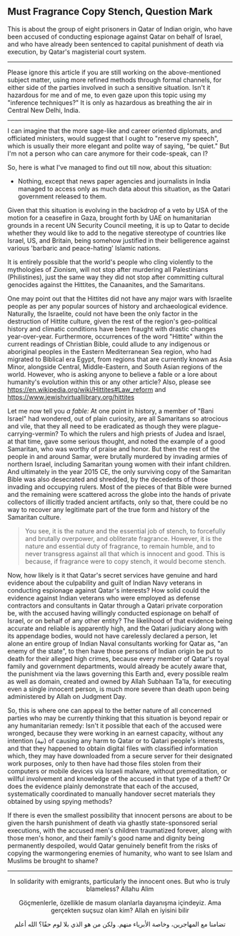 ## Must Fragrance Copy Stench, Question Mark

This is about the group of eight prisoners in Qatar of Indian origin, who have been accused of conducting espionage against Qatar on behalf of Israel, and who have already been sentenced to capital punishment of death via execution, by Qatar's magisterial court system. 

--- 

Please ignore this article if you are still working on the above-mentioned subject matter, using more refined methods through formal channels, for either side of the parties involved in such a sensitive situation. Isn't it hazardous for me and of me, to even gaze upon this topic using my "inference techniques?" It is only as hazardous as breathing the air in Central New Delhi, India. 

--- 

I can imagine that the more sage-like and career oriented diplomats, and officiated ministers, would suggest that I ought to "reserve my speech", which is usually their more elegant and polite way of saying, "be quiet." But I'm not a person who can care anymore for their code-speak, can I? 

So, here is what I've managed to find out till now, about this situation:  

- Nothing, except that news paper agencies and journalists in India managed to access only as much data about this situation, as the Qatari government released to them. 

Given that this situation is evolving in the backdrop of a veto by USA of the motion for a ceasefire in Gaza, brought forth by UAE on humanitarian grounds in a recent UN Security Council meeting, it is up to Qatar to decide whether they would like to add to the negative stereotype of countries like Israel, US, and Britain, being somehow justified in their belligerence against various 'barbaric and peace-hating' Islamic nations. 

It is entirely possible that the world's people who cling violently to the mythologies of Zionism, will not stop after murdering all Palestinians (Philistines), just the same way they did not stop after committing cultural genocides against the Hittites, the Canaanites, and the Samaritans. 

One may point out that the Hittites did not have any major wars with Israelite people as per any popular sources of history and archaeological evidence. Naturally, the Israelite, could not have been the only factor in the destruction of Hittite culture, given the rest of the region's geo-political history and climatic conditions have been fraught with drastic changes year-over-year. Furthermore, occurrences of the word "Hittite" within the current readings of Christian Bible, could allude to any indigenous or aboriginal peoples in the Eastern Mediterranean Sea region, who had migrated to Biblical era Egypt, from regions that are currently known as Asia Minor, alongside Central, Middle-Eastern, and South Asian regions of the world. However, who is asking anyone to believe a fable or a lore about humanity's evolution within this or any other article? Also, please see https://en.wikipedia.org/wiki/Hittites#Law_reform and https://www.jewishvirtuallibrary.org/hittites 

Let me now tell you *a fable:* At one point in history, a member of "Bani Israel" had wondered, out of plain curiosity, are all Samaritans so atrocious and vile, that they all need to be eradicated as though they were plague-carrying-vermin? To which the rulers and high priests of Judea and Israel, at that time, gave some serious thought, and noted the example of a good Samaritan, who was worthy of praise and honor. But then the rest of the people in and around Samar, were brutally murdered by invading armies of northern Israel, including Samaritan young women with their infant children. And ultimately in the year 2015 CE, the only surviving copy of the Samaritan Bible was also desecrated and shredded, by the decedents of those invading and occupying rulers. Most of the pieces of that Bible were burned and the remaining were scattered across the globe into the hands of private collectors of illicitly traded ancient artifacts, only so that, there could be no way to recover any legitimate part of the true form and history of the Samaritan culture.  

>You see, it is the nature and the essential job of stench, to forcefully and brutally overpower, and obliterate fragrance. However, it is the nature and essential duty of fragrance, to remain humble, and to never transgress against all that which is innocent and good. This is because, if fragrance were to copy stench, it would become stench. 

Now, how likely is it that Qatar's secret services have genuine and hard evidence about the culpability and guilt of Indian Navy veterans in conducting espionage against Qatar's interests? How solid could the evidence against Indian veterans who were employed as defense contractors and consultants in Qatar through a Qatari private corporation be, with the accused having willingly conducted espionage on behalf of Israel, or on behalf of any other entity? The likelihood of that evidence being accurate and reliable is apparently high, and the Qatari judiciary along with its appendage bodies, would not have carelessly declared a person, let alone an entire group of Indian Naval consultants working for Qatar as, "an enemy of the state", to then have those persons of Indian origin be put to death for their alleged high crimes, because every member of Qatar's royal family and government departments, would already be acutely aware that, the punishment via the laws governing this Earth and, every possible realm as well as domain, created and owned by Allah Subhaan Ta'la, for executing even a single innocent person, is much more severe than death upon being administered by Allah on Judgment Day. 

So, this is where one can appeal to the better nature of all concerned parties who may be currently thinking that this situation is beyond repair or any humanitarian remedy: Isn't it possible that each of the accused were wronged, because they were working in an earnest capacity, without any intention (نية) of causing any harm to Qatar or to Qatari people's interests, and that they happened to obtain digital files with classified information which, they may have downloaded from a secure server for their designated work purposes, only to then have had those files stolen from their computers or mobile devices via Israeli malware, without premeditation, or willful involvement and knowledge of the accused in that type of a theft? Or does the evidence plainly demonstrate that each of the accused, systematically coordinated to manually handover secret materials they obtained by using spying methods? 

If there is even the smallest possibility that innocent persons are about to be given the harsh punishment of death via ghastly state-sponsored serial executions, with the accused men's children traumatized forever, along with those men's honor, and their family's good name and dignity being permanently despoiled, would Qatar genuinely benefit from the risks of copying the warmongering enemies of humanity, who want to see Islam and Muslims be brought to shame? 

---

<div align="center">

<p>In solidarity with emigrants, particularly the innocent ones. But who is truly blameless? Allahu Alim </p>

<p>Göçmenlerle, özellikle de masum olanlarla dayanışma içindeyiz. Ama gerçekten suçsuz olan kim? Allah en iyisini bilir </p>

<p dir="rtl">تضامنا مع المهاجرين، وخاصة الأبرياء منهم. ولكن من هو الذي بلا لوم حقًا؟ الله أعلم </p>

</div> 
